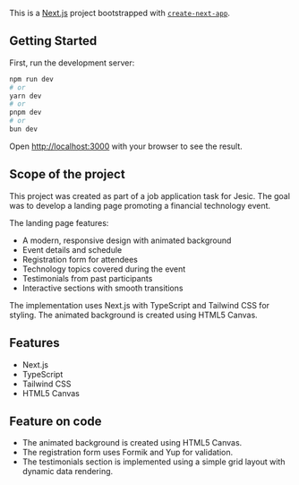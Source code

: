 This is a [Next.js](https://nextjs.org) project bootstrapped with [`create-next-app`](https://nextjs.org/docs/app/api-reference/cli/create-next-app).

## Getting Started

First, run the development server:

```bash
npm run dev
# or
yarn dev
# or
pnpm dev
# or
bun dev
```

Open [http://localhost:3000](http://localhost:3000) with your browser to see the result.

## Scope of the project

This project was created as part of a job application task for Jesic. The goal was to develop a landing page promoting a financial technology event.

The landing page features:
- A modern, responsive design with animated background
- Event details and schedule
- Registration form for attendees 
- Technology topics covered during the event
- Testimonials from past participants
- Interactive sections with smooth transitions

The implementation uses Next.js with TypeScript and Tailwind CSS for styling. The animated background is created using HTML5 Canvas.

## Features

- Next.js
- TypeScript
- Tailwind CSS
- HTML5 Canvas

## Feature on code

- The animated background is created using HTML5 Canvas.
- The registration form uses Formik and Yup for validation.
- The testimonials section is implemented using a simple grid layout with dynamic data rendering.